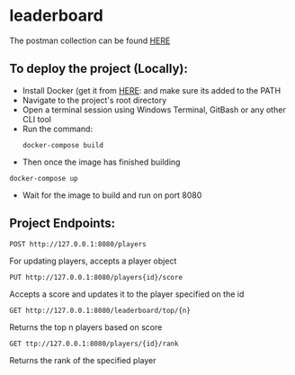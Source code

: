# leaderboard

The postman collection can be found [HERE](collections/leaderboard_collection.json)


## To deploy the project (Locally):<br>
 - Install Docker (get it from [HERE](https://docs.docker.com/get-docker/):  and make sure its added to the PATH
 - Navigate to the project's root directory
 - Open a terminal session using Windows Terminal, GitBash or any other CLI tool 
 - Run the command:<br>
   ```
   docker-compose build
   ```
  -  Then once the image has finished building

   ```
   docker-compose up
   ```
   
 - Wait for the image to build and run on port 8080

## Project Endpoints:<br>
  ```
 POST http://127.0.0.1:8080/players
 ```
   For updating players, accepts a player object
  ```
 PUT http://127.0.0.1:8080/players{id}/score
   ```
   Accepts a score and updates it to the player specified on the id
   ```
 GET http://127.0.0.1:8080/leaderboard/top/{n}
   ```
   Returns the top n players based on score
   
   ```
  GET ttp://127.0.0.1:8080/players/{id}/rank
   ```
  Returns the rank of the specified player


